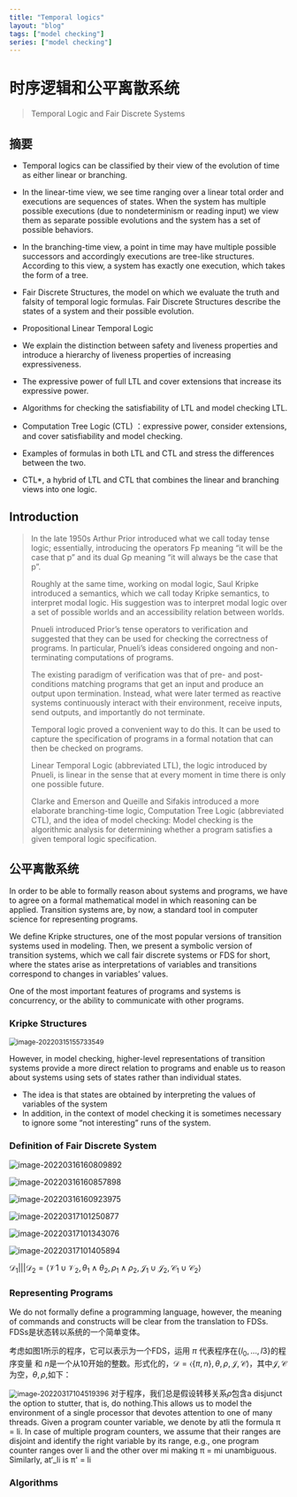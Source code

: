```yaml
---
title: "Temporal logics"
layout: "blog"
tags: ["model checking"]
series: ["model checking"]
---
```


# 时序逻辑和公平离散系统

> Temporal Logic and Fair Discrete Systems

## 摘要

- Temporal logics can be classified by their view of the evolution of time as either linear or branching.  

- In the linear-time view, we see time ranging over a linear total order and executions are sequences of states.  When the system has multiple possible executions (due to nondeterminism or reading input) we view them as separate possible evolutions and the system has a set of possible behaviors.  
- In the branching-time view, a point in time may have multiple possible successors and accordingly executions are tree-like structures.   According to this view, a system has exactly one execution, which takes the form of a tree.   
- Fair Discrete Structures, the model on which we evaluate the truth and falsity of temporal logic formulas. Fair Discrete Structures describe the states of a system and their possible evolution.   
- Propositional Linear Temporal Logic  
- We explain the distinction between safety and liveness properties and introduce a hierarchy of liveness properties of increasing expressiveness.   
- The expressive power of full LTL and cover extensions that increase its expressive power.
- Algorithms for checking the satisfiability of LTL and model checking LTL.   
- Computation Tree Logic (CTL) ：expressive power, consider extensions, and cover satisfiability and model checking.
- Examples of formulas in both LTL and CTL and stress the differences between the two.
- CTL*, a hybrid of LTL and CTL that combines the linear and branching views into one logic.  

## Introduction

>In the late 1950s Arthur Prior introduced what we call today tense logic; essentially, introducing the operators Fp meaning “it will be the case that p” and its dual Gp meaning “it will always be the case that p”. 
>
>Roughly at the same time, working on modal logic, Saul Kripke introduced a semantics, which we call today Kripke semantics, to interpret modal logic. His suggestion was to interpret modal logic over a set of possible worlds and an accessibility relation between worlds.   
>
>Pnueli introduced Prior’s tense operators to verification and suggested that they can be used for checking the correctness of programs.   In particular, Pnueli’s ideas considered ongoing and non-terminating computations of programs.
>
>The existing paradigm of verification was that of pre- and post-conditions matching programs that get an input and produce an output upon termination.  Instead, what were later termed as reactive systems continuously interact with their environment, receive inputs, send outputs, and importantly do not terminate.   
>
>Temporal logic proved a convenient way to do this. It can be used to capture the specification of programs in a formal notation that can then be checked on programs.  
>
>Linear Temporal Logic (abbreviated LTL), the logic introduced by Pnueli, is linear in the sense that at every moment in time there is only one possible future.  
>
>Clarke and Emerson and Queille and Sifakis introduced a more elaborate branching-time logic, Computation Tree Logic (abbreviated  CTL), and the idea of model checking: Model checking is the algorithmic analysis for determining whether a program satisfies a given temporal logic specification.  

## 公平离散系统

In order to be able to formally reason about systems and programs, we have to agree on a formal mathematical model in which reasoning can be applied. Transition systems are, by now, a standard tool in computer science for representing programs.   

We define Kripke structures, one of the most popular versions of transition systems used in modeling.
Then, we present a symbolic version of transition systems, which we call fair discrete systems or FDS for short, where the states arise as interpretations of variables and transitions correspond to changes in variables’ values.   

One of the most important features of programs and systems is concurrency, or the ability to communicate with other programs.  



### Kripke Structures  

<img src="\pic\image-20220315155733549.png" alt="image-20220315155733549" style="zoom:85%;" />	

However, in model checking, higher-level representations of transition systems provide a more direct relation to programs and enable us to reason about systems using sets of states rather than individual states.   

- The idea is that states are obtained by interpreting the values of variables of the system  
- In addition, in the context of model checking it is sometimes necessary to ignore some “not interesting” runs of the system.   

### Definition of Fair Discrete System  

![image-20220316160809892](\pic\image-20220316160809892.png)	

![image-20220316160857898](\pic\image-20220316160857898.png)	

![image-20220316160923975](\pic\image-20220316160923975.png)	

<img src="\pic\image-20220317101250877.png" alt="image-20220317101250877" style="zoom:100%;" />	

![image-20220317101343076](\pic\image-20220317101343076.png)	

![image-20220317101405894](\pic\image-20220317101405894.png)	

$\mathscr{D}_{1} ||| \mathscr{D}_{2}=\left\langle\mathscr{V} 1 \cup \mathscr{V}_{2}, \theta_{1} \wedge \theta_{2}, \rho_{1} \wedge \rho_{2}, \mathscr{J}_{1} \cup \mathscr{J}_{2}, \mathscr{C}_{1} \cup \mathscr{C}_{2}\right\rangle$

### Representing Programs  

We do not formally define a programming language, however, the meaning of commands and constructs will be clear from the translation to FDSs. FDSs是状态转以系统的一个简单变体。

考虑如图1所示的程序，它可以表示为一个FDS，运用 $\pi$ 代表程序在$\{l_0,...,l3 \}$的程序变量 和 $n$是一个从10开始的整数。形式化的，$\mathscr{D} = \langle \{\pi,n\},\theta, \rho, \mathscr{J}, \mathscr{C} \rangle$，其中$\mathscr{J}, \mathscr{C}$为空，$\theta, \rho,$如下：

<img src="\pic\image-20220317104519396.png" alt="image-20220317104519396" style="zoom:90%;" />	对于程序，我们总是假设转移关系$\rho$包含a disjunct the option to stutter, that is, do nothing.This allows us to model the environment of a single processor that devotes attention to one of many threads.  Given a program counter variable, we denote by atli the formula π = li. In case of multiple program counters, we assume that their ranges are disjoint and identify the right variable by its range, e.g., one program counter ranges over li and the other over mi making π = mi unambiguous. Similarly, at‘_li is π' = li

### Algorithms  

